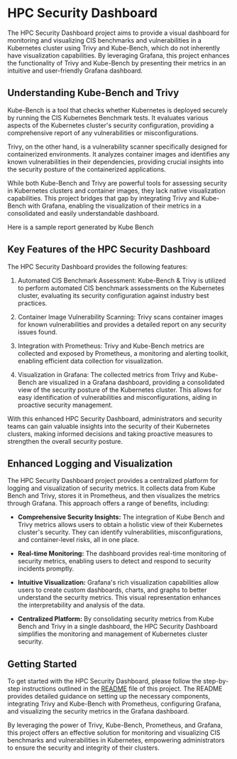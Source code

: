 # **HPC Security Dashboard**

The HPC Security Dashboard project aims to provide a visual dashboard for monitoring and visualizing CIS benchmarks and vulnerabilities in a Kubernetes cluster using Trivy and Kube-Bench, which do not inherently have visualization capabilities. By leveraging Grafana, this project enhances the functionality of Trivy and Kube-Bench by presenting their metrics in an intuitive and user-friendly Grafana dashboard.

## **Understanding Kube-Bench and Trivy**

Kube-Bench is a tool that checks whether Kubernetes is deployed securely by running the CIS Kubernetes Benchmark tests. It evaluates various aspects of the Kubernetes cluster's security configuration, providing a comprehensive report of any vulnerabilities or misconfigurations.

Trivy, on the other hand, is a vulnerability scanner specifically designed for containerized environments. It analyzes container images and identifies any known vulnerabilities in their dependencies, providing crucial insights into the security posture of the containerized applications.

While both Kube-Bench and Trivy are powerful tools for assessing security in Kubernetes clusters and container images, they lack native visualization capabilities. This project bridges that gap by integrating Trivy and Kube-Bench with Grafana, enabling the visualization of their metrics in a consolidated and easily understandable dashboard.

Here is a sample report generated by Kube Bench


## **Key Features of the HPC Security Dashboard**

The HPC Security Dashboard provides the following features:

1. Automated CIS Benchmark Assessment: Kube-Bench & Trivy is utilized to perform automated CIS benchmark assessments on the Kubernetes cluster, evaluating its security configuration against industry best practices.

2. Container Image Vulnerability Scanning: Trivy scans container images for known vulnerabilities and provides a detailed report on any security issues found.

3. Integration with Prometheus: Trivy and Kube-Bench metrics are collected and exposed by Prometheus, a monitoring and alerting toolkit, enabling efficient data collection for visualization.

4. Visualization in Grafana: The collected metrics from Trivy and Kube-Bench are visualized in a Grafana dashboard, providing a consolidated view of the security posture of the Kubernetes cluster. This allows for easy identification of vulnerabilities and misconfigurations, aiding in proactive security management.

With this enhanced HPC Security Dashboard, administrators and security teams can gain valuable insights into the security of their Kubernetes clusters, making informed decisions and taking proactive measures to strengthen the overall security posture.

## **Enhanced Logging and Visualization**

The HPC Security Dashboard project provides a centralized platform for logging and visualization of security metrics. It collects data from Kube Bench and Trivy, stores it in Prometheus, and then visualizes the metrics through Grafana. This approach offers a range of benefits, including:

- **Comprehensive Security Insights:** The integration of Kube Bench and Trivy metrics allows users to obtain a holistic view of their Kubernetes cluster's security. They can identify vulnerabilities, misconfigurations, and container-level risks, all in one place.

- **Real-time Monitoring:** The dashboard provides real-time monitoring of security metrics, enabling users to detect and respond to security incidents promptly.

- **Intuitive Visualization:** Grafana's rich visualization capabilities allow users to create custom dashboards, charts, and graphs to better understand the security metrics. This visual representation enhances the interpretability and analysis of the data.

- **Centralized Platform:** By consolidating security metrics from Kube Bench and Trivy in a single dashboard, the HPC Security Dashboard simplifies the monitoring and management of Kubernetes cluster security.

## **Getting Started**

To get started with the HPC Security Dashboard, please follow the step-by-step instructions outlined in the [README](../Readme.md) file of this project. The README provides detailed guidance on setting up the necessary components, integrating Trivy and Kube-Bench with Prometheus, configuring Grafana, and visualizing the security metrics in the Grafana dashboard.

By leveraging the power of Trivy, Kube-Bench, Prometheus, and Grafana, this project offers an effective solution for monitoring and visualizing CIS benchmarks and vulnerabilities in Kubernetes, empowering administrators to ensure the security and integrity of their clusters.